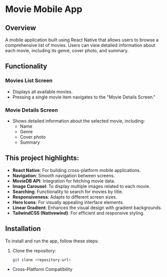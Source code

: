 # Movie Mobile App

## Overview
A mobile application built using React Native that allows users to browse a comprehensive list of movies. Users can view detailed information about each movie, including its genre, cover photo, and summary.

## Functionality

### Movies List Screen
- Displays all available movies.
- Pressing a single movie item navigates to the "Movie Details Screen."

### Movie Details Screen
- Shows detailed information about the selected movie, including:
  - Name
  - Genre
  - Cover photo
  - Summary

## This project highlights:
- **React Native**: For building cross-platform mobile applications.
- **Navigation**: Smooth navigation between screens.
- **MovieDB API**: Integration for fetching movie data.
- **Image Carousel**: To display multiple images related to each movie.
- **Searching**: Functionality to search for movies by title.
- **Responsiveness**: Adapts to different screen sizes.
- **Hero Icons**: For visually appealing interface elements.
- **Linear Gradient**: Enhances the visual design with gradient backgrounds.
- **TailwindCSS (Nativewind)**: For efficient and responsive styling.

## Installation
To install and run the app, follow these steps:

1. Clone the repository:
   ```bash
   git clone <repository-url>

- Cross-Platform Compatibility
